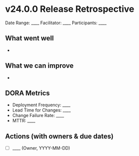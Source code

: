 # v24.0.0 Release Retrospective
Date Range: ____  Facilitator: ____  Participants: ____

## What went well
-

## What we can improve
-

## DORA Metrics
- Deployment Frequency: ____
- Lead Time for Changes: ____
- Change Failure Rate: ____
- MTTR: ____

## Actions (with owners & due dates)
- [ ] ____ (Owner, YYYY-MM-DD)
